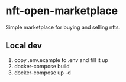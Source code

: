 # nft-open-marketplace

Simple marketplace for buying and selling nfts.

## Local dev

1. copy .env.example to .env and fill it up
2. docker-compose build
3. docker-compose up -d
